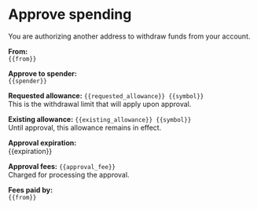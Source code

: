 # Approve spending

You are authorizing another address to withdraw funds from your account.

**From:**  
`{{from}}`

**Approve to spender:**  
`{{spender}}`

**Requested allowance:** `{{requested_allowance}} {{symbol}}`  
This is the withdrawal limit that will apply upon approval.

**Existing allowance:** `{{existing_allowance}} {{symbol}}`  
Until approval, this allowance remains in effect.

**Approval expiration:**  
{{expiration}}

**Approval fees:** `{{approval_fee}}`  
Charged for processing the approval.

**Fees paid by:**  
`{{from}}`